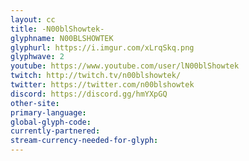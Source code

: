 ```yaml
---
layout: cc
title: -N00blShowtek-
glyphname: N00BLSHOWTEK
glyphurl: https://i.imgur.com/xLrqSkq.png
glyphwave: 2
youtube: https://www.youtube.com/user/lN00blShowtek
twitch: http://twitch.tv/n00blshowtek/
twitter: https://twitter.com/n00blshowtek
discord: https://discord.gg/hmYXpGQ
other-site: 
primary-language: 
global-glyph-code: 
currently-partnered: 
stream-currency-needed-for-glyph: 
---
```


